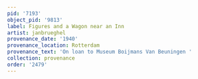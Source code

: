```yaml
---
pid: '7193'
object_pid: '9813'
label: Figures and a Wagon near an Inn
artist: janbrueghel
provenance_date: '1940'
provenance_location: Rotterdam
provenance_text: 'On loan to Museum Boijmans Van Beuningen '
collection: provenance
order: '2479'
---
```

